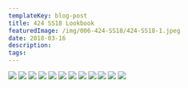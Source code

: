 ```yaml
---
templateKey: blog-post
title: 424 SS18 Lookbook
featuredImage: /img/006-424-SS18/424-SS18-1.jpeg
date: 2018-03-16
description: 
tags:
---
```

![](/img/006-424-SS18/424-SS18-1.jpeg)
![](/img/006-424-SS18/424-SS18-2.jpeg)
![](/img/006-424-SS18/424-SS18-3.jpeg)
![](/img/006-424-SS18/424-SS18-4.jpeg)
![](/img/006-424-SS18/424-SS18-5.jpeg)
![](/img/006-424-SS18/424-SS18-6.jpeg)
![](/img/006-424-SS18/424-SS18-7.jpeg)
![](/img/006-424-SS18/424-SS18-8.jpeg)
![](/img/006-424-SS18/424-SS18-9.jpeg)
![](/img/006-424-SS18/424-SS18-10.jpeg)
![](/img/006-424-SS18/424-SS18-11.jpeg)
![](/img/006-424-SS18/424-SS18-12.jpeg)